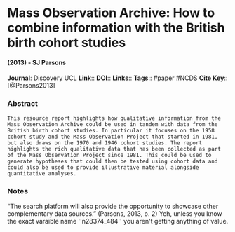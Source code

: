 # Mass Observation Archive: How to combine information with the British birth cohort studies
#### (2013) - SJ Parsons
**Journal**: Discovery UCL
**Link**:: 
**DOI**:: 
**Links**:: 
**Tags**:: #paper #NCDS 
**Cite Key**:: [@Parsons2013]

### Abstract

```
This resource report highlights how qualitative information from the Mass Observation Archive could be used in tandem with data from the British birth cohort studies. In particular it focuses on the 1958 cohort study and the Mass Observation Project that started in 1981, but also draws on the 1970 and 1946 cohort studies. The report highlights the rich qualitative data that has been collected as part of the Mass Observation Project since 1981. This could be used to generate hypotheses that could then be tested using cohort data and could also be used to provide illustrative material alongside quantitative analyses.
```

### Notes

“The search platform will also provide the opportunity to showcase other complementary data sources.” (Parsons, 2013, p. 2) Yeh, unless you know the exact varaible name ''n28374_484'' you aren't getting anything of value.